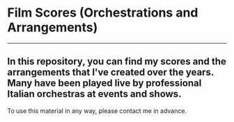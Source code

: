 # Film Scores (Orchestrations and Arrangements)
---------------------------------------------------
In this repository, you can find my scores and the arrangements that I've created over the years. 
Many have been played live by professional Italian orchestras at events and shows.
---------------------------------------------------

To use this material in any way, please contact me in advance.
